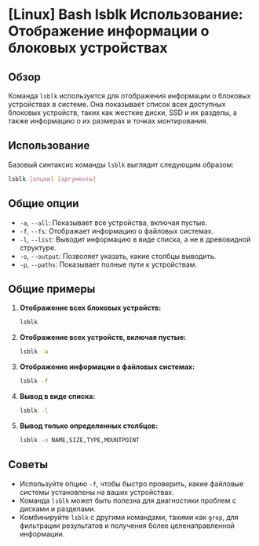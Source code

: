 # [Linux] Bash lsblk Использование: Отображение информации о блоковых устройствах

## Обзор
Команда `lsblk` используется для отображения информации о блоковых устройствах в системе. Она показывает список всех доступных блоковых устройств, таких как жесткие диски, SSD и их разделы, а также информацию о их размерах и точках монтирования.

## Использование
Базовый синтаксис команды `lsblk` выглядит следующим образом:

```bash
lsblk [опции] [аргументы]
```

## Общие опции
- `-a`, `--all`: Показывает все устройства, включая пустые.
- `-f`, `--fs`: Отображает информацию о файловых системах.
- `-l`, `--list`: Выводит информацию в виде списка, а не в древовидной структуре.
- `-o`, `--output`: Позволяет указать, какие столбцы выводить.
- `-p`, `--paths`: Показывает полные пути к устройствам.

## Общие примеры
1. **Отображение всех блоковых устройств:**
   ```bash
   lsblk
   ```

2. **Отображение всех устройств, включая пустые:**
   ```bash
   lsblk -a
   ```

3. **Отображение информации о файловых системах:**
   ```bash
   lsblk -f
   ```

4. **Вывод в виде списка:**
   ```bash
   lsblk -l
   ```

5. **Вывод только определенных столбцов:**
   ```bash
   lsblk -o NAME,SIZE,TYPE,MOUNTPOINT
   ```

## Советы
- Используйте опцию `-f`, чтобы быстро проверить, какие файловые системы установлены на ваших устройствах.
- Команда `lsblk` может быть полезна для диагностики проблем с дисками и разделами.
- Комбинируйте `lsblk` с другими командами, такими как `grep`, для фильтрации результатов и получения более целенаправленной информации.